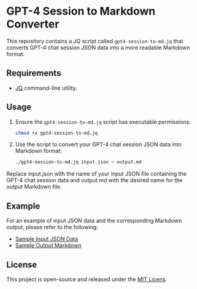 # GPT-4 Session to Markdown Converter

This repository contains a JQ script called `gpt4-session-to-md.jq` that converts GPT-4 chat session JSON data into a more readable Markdown format.

## Requirements

- [JQ](https://stedolan.github.io/jq/) command-line utility.

## Usage

1. Ensure the `gpt4-session-to-md.jq` script has executable permissions:
    ```bash
    chmod +x gpt4-session-to-md.jq
    ```
2. Use the script to convert your GPT-4 chat session JSON data into Markdown format:

    ```bash
    ./gpt4-session-to-md.jq input.json > output.md
    ```

Replace input.json with the name of your input JSON file containing the GPT-4 chat session data and output.md with the desired name for the output Markdown file.

## Example
For an example of input JSON data and the corresponding Markdown output, please refer to the following:

- [Sample Input JSON Data](sample-input.json)
- [Sample Output Markdown](sample-output.md)

## License
This project is open-source and released under the [MIT Licens](LICENSE).
